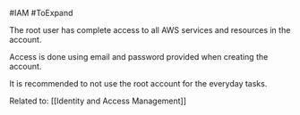 #IAM #ToExpand

The root user has complete access to all AWS services and resources in the account.

Access is done using email and password provided when creating the account.

It is recommended to not use the root account for the everyday tasks.

Related to: [[Identity and Access Management]]